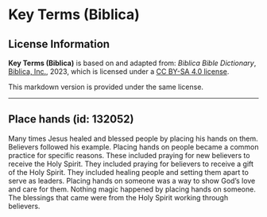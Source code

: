 # Key Terms (Biblica)

## License Information

**Key Terms (Biblica)** is based on and adapted from: _Biblica Bible Dictionary_, [Biblica, Inc.](https://www.biblica.com/), 2023, which is licensed under a [CC BY-SA 4.0 license](https://creativecommons.org/licenses/by-sa/4.0/legalcode.en).

This markdown version is provided under the same license.



--------------------------------

## Place hands (id: 132052)

Many times Jesus healed and blessed people by placing his hands on them. Believers followed his example. Placing hands on people became a common practice for specific reasons. These included praying for new believers to receive the Holy Spirit. They included praying for believers to receive a gift of the Holy Spirit. They included healing people and setting them apart to serve as leaders. Placing hands on someone was a way to show God’s love and care for them. Nothing magic happened by placing hands on someone. The blessings that came were from the Holy Spirit working through believers.



